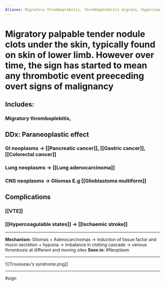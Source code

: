 ```yaml
---
Aliases: Migratory thromboplebitis, thrombophlebitis migrans, Hypercoagulability of malignancy
---
```

# Migratory palpable tender nodule clots under the skin, typically found on skin of lower limb. However over time, the sign has started to mean any thrombotic event preeceding overt signs of malignancy
## Includes:
### Migratory thromboplebitis,
## DDx: Paraneoplastic effect
### GI neoplasms -> [[Pancreatic cancer]], [[Gastric cancer]], [[Colorectal cancer]]
### Lung neoplasms -> [[Lung adenocarcinoma]]
### CNS neoplasms -> Gliomas E.g [[Glioblastoma multiform]]
## Complications
###  [[VTE]]
### [[Hypercoagulable states]] -> [[Ischaemic stroke]]

---
**Mechanism:** Gliomas + Adenocarcinomas → induction of tissue factor and mucin secretion + hypoxia →  imbalance in clotting cascade → venous thrombosis at different and moving sites
**Seen in:** #Neoplasm 

---
![[Trousseau's syndrome.png]]


---
#sign 